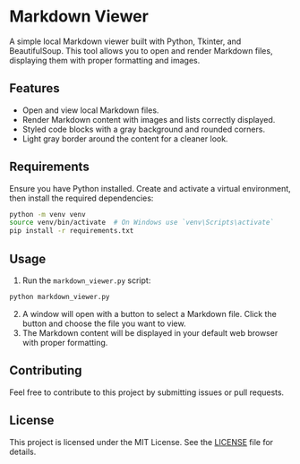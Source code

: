 
# Markdown Viewer

A simple local Markdown viewer built with Python, Tkinter, and BeautifulSoup. This tool allows you to open and render Markdown files, displaying them with proper formatting and images.

## Features

- Open and view local Markdown files.
- Render Markdown content with images and lists correctly displayed.
- Styled code blocks with a gray background and rounded corners.
- Light gray border around the content for a cleaner look.

## Requirements

Ensure you have Python installed. Create and activate a virtual environment, then install the required dependencies:

```bash
python -m venv venv
source venv/bin/activate  # On Windows use `venv\Scripts\activate`
pip install -r requirements.txt
```

## Usage

1. Run the `markdown_viewer.py` script:

```bash
python markdown_viewer.py
```

2. A window will open with a button to select a Markdown file. Click the button and choose the file you want to view.
3. The Markdown content will be displayed in your default web browser with proper formatting.


## Contributing

Feel free to contribute to this project by submitting issues or pull requests.

## License

This project is licensed under the MIT License. See the [LICENSE](LICENSE) file for details.